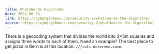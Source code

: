 ```yaml
---
title: What3Words Algorithm
date: 2024-06-26
link: https://cybergibbons.com/security-2/what3words-the-algorithm/
source: https://cybergibbons.com/security-2/what3words-the-algorithm/
---
```


There is a geocoding system that divides the world into 3×3m squares and assigns three words to each of them. Need an example? The best place to get pizza in Bern is at this location: `///cuts.deserved.cave`. 
